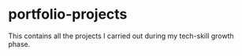 # portfolio-projects
This contains all the projects I carried out during my tech-skill growth phase.
